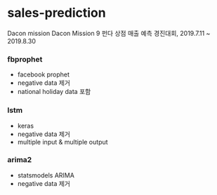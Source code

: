 # sales-prediction
Dacon mission
Dacon Mission 9 펀다 상점 매출 예측 경진대회, 2019.7.11 ~ 2019.8.30


### fbprophet
- facebook prophet
- negative data 제거
- national holiday data 포함


### lstm
- keras
- negative data 제거
- multiple input & multiple output

### arima2
- statsmodels ARIMA
- negative data 제거

